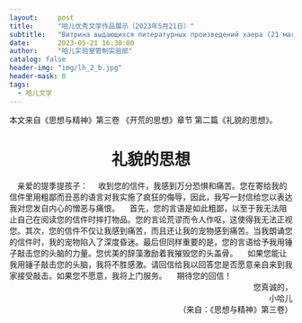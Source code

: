 ```yaml
---
layout:     post
title:      "哈儿优秀文学作品展示（2023年5月21日）"
subtitle:   "Витрина выдающихся литературных произведений хаера (21 мая 2023 года)"
date:       2023-05-21 16:30:00
author:     "哈儿实验室管制实验部"
catalog: false
header-img: "img/lh_2_b.jpg"
header-mask: 0
tags:
  - 哈儿文学
---
```


本文来自《思想与精神》第三卷 《开荒的思想》章节 第二篇《礼貌的思想》。
<div style="text-align: center"><h1>礼貌的思想</h1></div>
&ensp;&ensp;亲爱的提季提孩子：  
&ensp;&ensp;收到您的信件，我感到万分恐惧和痛苦。您在寄给我的信件里用粗鄙而丑恶的语言对我实施了疯狂的侮辱，因此，我写一封信给您以表达我对您发自内心的憎恶与痛恨。  
&ensp;&ensp;首先，您的言语是如此粗鄙，以至于我无法阻止自己在阅读您的信件时摔打物品。您的言论荒谬而令人作呕，这使得我无法正视您。其次，您的信件不仅让我感到痛苦，而且还让我的宠物感到痛苦。当我朗诵您的信件时，我的宠物陷入了深度昏迷。最后但同样重要的是，您的言语给予我用锤子敲击您的头脑的力量。您优美的辞藻激励着我摧毁您的头盖骨。  
&ensp;&ensp;如果您能让我用锤子敲击您的头脑，我将不胜感激。请回信给我以回答您是否愿意亲自来到我家接受敲击。如果您不愿意，我将上门服务。  
&ensp;&ensp;期待您的回信！  
<div style="text-align: right">您真诚的，
<br>小哈儿</div>
<div style="text-align: right">（来自：《思想与精神》第三卷）</div>